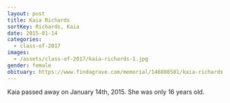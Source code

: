 ```yaml
---
layout: post
title: Kaia Richards
sortKey: Richards, Kaia
date: 2015-01-14
categories:
  - class-of-2017
images:
  - /assets/class-of-2017/kaia-richards-1.jpg
gender: female
obituary: https://www.findagrave.com/memorial/146808581/kaia-richards
---
```

Kaia passed away on January 14th, 2015. She was only 16 years old.